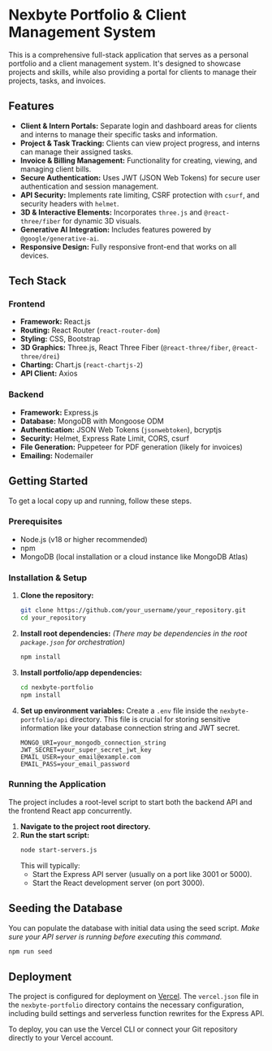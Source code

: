 # Nexbyte Portfolio & Client Management System

This is a comprehensive full-stack application that serves as a personal portfolio and a client management system. It's designed to showcase projects and skills, while also providing a portal for clients to manage their projects, tasks, and invoices.

## Features

- **Client & Intern Portals:** Separate login and dashboard areas for clients and interns to manage their specific tasks and information.
- **Project & Task Tracking:** Clients can view project progress, and interns can manage their assigned tasks.
- **Invoice & Billing Management:** Functionality for creating, viewing, and managing client bills.
- **Secure Authentication:** Uses JWT (JSON Web Tokens) for secure user authentication and session management.
- **API Security:** Implements rate limiting, CSRF protection with `csurf`, and security headers with `helmet`.
- **3D & Interactive Elements:** Incorporates `three.js` and `@react-three/fiber` for dynamic 3D visuals.
- **Generative AI Integration:** Includes features powered by `@google/generative-ai`.
- **Responsive Design:** Fully responsive front-end that works on all devices.

## Tech Stack

### Frontend
- **Framework:** React.js
- **Routing:** React Router (`react-router-dom`)
- **Styling:** CSS, Bootstrap
- **3D Graphics:** Three.js, React Three Fiber (`@react-three/fiber`, `@react-three/drei`)
- **Charting:** Chart.js (`react-chartjs-2`)
- **API Client:** Axios

### Backend
- **Framework:** Express.js
- **Database:** MongoDB with Mongoose ODM
- **Authentication:** JSON Web Tokens (`jsonwebtoken`), bcryptjs
- **Security:** Helmet, Express Rate Limit, CORS, csurf
- **File Generation:** Puppeteer for PDF generation (likely for invoices)
- **Emailing:** Nodemailer

## Getting Started

To get a local copy up and running, follow these steps.

### Prerequisites

- Node.js (v18 or higher recommended)
- npm
- MongoDB (local installation or a cloud instance like MongoDB Atlas)

### Installation & Setup

1.  **Clone the repository:**
    ```sh
    git clone https://github.com/your_username/your_repository.git
    cd your_repository
    ```

2.  **Install root dependencies:**
    *(There may be dependencies in the root `package.json` for orchestration)*
    ```sh
    npm install
    ```

3.  **Install portfolio/app dependencies:**
    ```sh
    cd nexbyte-portfolio
    npm install
    ```

4.  **Set up environment variables:**
    Create a `.env` file inside the `nexbyte-portfolio/api` directory. This file is crucial for storing sensitive information like your database connection string and JWT secret.

    ```env
    MONGO_URI=your_mongodb_connection_string
    JWT_SECRET=your_super_secret_jwt_key
    EMAIL_USER=your_email@example.com
    EMAIL_PASS=your_email_password
    ```

### Running the Application

The project includes a root-level script to start both the backend API and the frontend React app concurrently.

1.  **Navigate to the project root directory.**
2.  **Run the start script:**
    ```sh
    node start-servers.js
    ```
    This will typically:
    - Start the Express API server (usually on a port like 3001 or 5000).
    - Start the React development server (on port 3000).

## Seeding the Database

You can populate the database with initial data using the seed script.
*Make sure your API server is running before executing this command.*

```sh
npm run seed
```

## Deployment

The project is configured for deployment on [Vercel](https://vercel.com/). The `vercel.json` file in the `nexbyte-portfolio` directory contains the necessary configuration, including build settings and serverless function rewrites for the Express API.

To deploy, you can use the Vercel CLI or connect your Git repository directly to your Vercel account.
